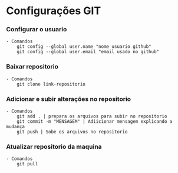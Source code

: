 # Configurações GIT

### Configurar o usuario
    - Comandos
        git config --global user.name "nome usuario github"
        git config --global user.email "email usado no github"

### Baixar repositorio
    - Comandos
        git clone link-repositorio

### Adicionar e subir alterações no repositorio
    - Comandos
        git add . | prepara os arquivos para subir no repositorio
        git commit -m "MENSAGEM" | Adiicionar mensagem explicando a mudança
        git push | Sobe os arquivos no repositorio

### Atualizar repositorio da maquina
    - Comandos
        git pull
